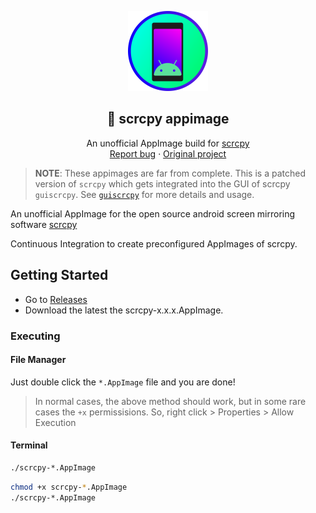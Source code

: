 <p align="center">
    <img src="scrcpy.png" alt="an unofficial scrcpy logo" width=128 height=128>

<h2 align="center">📱 scrcpy appimage</h2>

  <p align="center">
    An unofficial AppImage build for <a href="https://github.com/Genymobile/scrcpy">scrcpy</a>
    <br>
    <a href="https://github.com/srevinsaju/scrcpy-appimage/issues/new">Report bug</a>
    ·
    <a href="https://github.com/Genymobile/scrcpy">Original project</a>
  </p>
</p>



> **NOTE**: These appimages are far from complete. This is a patched version of 
`scrcpy` which gets integrated into the GUI of scrcpy `guiscrcpy`.
See [`guiscrcpy`](/srevinsaju/guiscrcpy) for more details and usage.

An unofficial AppImage for the open source android screen mirroring software
[scrcpy](https://github.com/Genymobile/scrcpy)

Continuous Integration to create preconfigured AppImages of scrcpy. 

## Getting Started
* Go to [Releases](https://github.com/srevinsaju/scrcpy-appimage/releases)
* Download the latest the scrcpy-x.x.x.AppImage. 

### Executing
#### File Manager
Just double click the `*.AppImage` file and you are done!

> In normal cases, the above method should work, but in some rare cases
the `+x` permissisions. So, right click > Properties > Allow Execution

#### Terminal 
```bash
./scrcpy-*.AppImage
```
```bash
chmod +x scrcpy-*.AppImage
./scrcpy-*.AppImage
```
